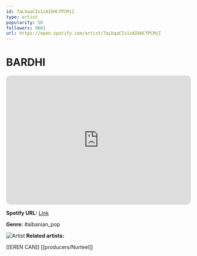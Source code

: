 ```yaml
---
id: 7aLbqaCIv1zAI6HCfPCMjI
type: artist
popularity: 50
followers: 9681
url: https://open.spotify.com/artist/7aLbqaCIv1zAI6HCfPCMjI
---
```

# BARDHI

<iframe style="border-radius:12px" src="https://open.spotify.com/embed/artist/7aLbqaCIv1zAI6HCfPCMjI" width="100%" height="352" frameBorder="0" allowfullscreen="" allow="autoplay; clipboard-write; encrypted-media; fullscreen; picture-in-picture" loading="lazy"></iframe>

**Spotify URL:** [Link](https://open.spotify.com/artist/7aLbqaCIv1zAI6HCfPCMjI)

**Genre:**  #albanian_pop

![Artist](https://i.scdn.co/image/ab6761610000e5eb54334a65595ab3d94ebcc81e)
**Related artists:**

[[EREN CAN]]
[[producers/Nurteel]]
